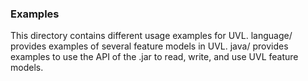 ### Examples

This directory contains different usage examples for UVL.
language/ provides examples of several feature models in UVL.
java/ provides examples to use the API of the .jar to read, write, and use UVL feature models.
